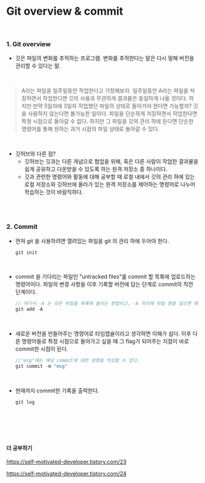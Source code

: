 # Git overview & commit

<br>

### 1. **Git overview**
* 깃은 파일의 변화를 추적하는 프로그램. 변화를 추적한다는 말은 다시 말해 버전을 관리할 수 있다는 말.

<br>

> A라는 파일을 일주일동안 작업한다고 가정해보자. 일주일동안 A라는 파일을 저장하면서 작업한다면 깃의 사용과 무관하게 결과물은 동일하게 나올 것이다. 하지만 만약 5일차에 3일차 작업했던 파일의 상태로 돌아가야 한다면 가능할까? 깃을 사용하지 않는다면 불가능한 일이다. 파일을 단순하게 저장하면서 작업한다면 특정 시점으로 돌아갈 수 없다. 하지만 그 파일을 깃의 관리 하에 둔다면 단순한 명령어를 통해 원하는 과거 시점의 파일 상태로 돌아갈 수 있다.

<br>

* 깃허브와 다른 점?
  * 깃허브는 깃과는 다른 개념으로 협업을 위해, 혹은 다른 사람이 작업한 결과물을 쉽게 공유하고 다운받을 수 있도록 하는 원격 저장소 중 하나이다. 
  * 깃과 관련한 명령어와 활동에 대해 공부할 때 로컬 내에서 깃의 관리 하에 있는 로컬 저장소와 깃허브에 올라가 있는 원격 저장소를 제어하는 명령어로 나누어 학습하는 것이 바람직하다. 

<br><br>

### 2. **Commit**
* 먼저 git 을 사용하려면 열려있는 파일을 git 의 관리 하에 두어야 한다. 
  ~~~h
  git init
<br>

* commit 을 기다리는 파일인 "untracked files"를 commit 할 목록에 업로드하는 명령어이다. 파일의 변경 사항을 이후 기록할 버전에 담는 단계로 commit의 직전 단계이다.
  ~~~ h
  // 여기서 -A 는 모든 파일을 목록에 올리는 방법이고, -A 자리에 파일 명을 넣으면 해당하는 파일만 올리게 된다.
  git add -A
<br>

* 새로운 버전을 만들어주는 명령어로 타임캡슐이라고 생각하면 이해가 쉽다. 이후 다른 명령어들로 특정 시점으로 돌아가고 싶을 때 그 flag가 되어주는 지점이 바로 commit한 시점이 된다. 
  ~~~h
  //"msg"에는 해당 commit에 대한 설명을 작성할 수 있다. 
  git commit -m "msg"
<br>

* 현재까지 commit한 기록을 출력한다.
  ~~~
  git log
  ~~~


<br><br><br><br>

#### 더 공부하기
https://self-motivated-developer.tistory.com/23

https://self-motivated-developer.tistory.com/24
